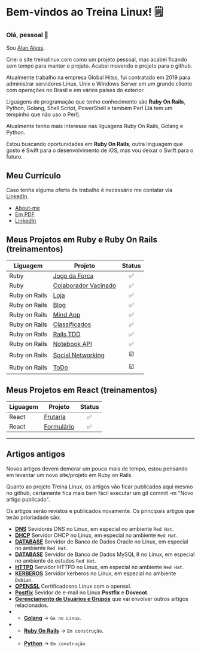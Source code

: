 # Bem-vindos ao Treina Linux! 🗒️

### Olá, pessoal 👋

Sou [Alan Alves](https://github.com/treinalinux/About-Me/blob/main/README.md).

<p>
Criei o site 
	<a href"https://treinalinux.github.io/treinalinux/">treinalinux.com</a> como um projeto pessoal, mas acabei ficando sem tempo para manter o projeto. Acabei movendo o projeto para o github.
</p>


Atualmente trabalho na empresa Global Hitss, fui contratado em 2019 para administrar servidores Linux, Unix e Windows Server em um grande cliente com operações no Brasil e em vários países do exterior. 

<p>
	Liguagens de programação que tenho conhecimento são <b>Ruby On Rails</b>, Python, Golang, Shell Script, PowerShell e também Perl (Já tem um tempinho que não uso o Perl). 
</p>

<p>
Atualmente tenho mais interesse nas liguagens Ruby On Rails, Golang e Python.
</p>

<p>

Estou buscando oportunidades em <b>Ruby On Rails</b>, outra linguagem que gosto é Swift para o desenvolvimento de iOS, mas vou deixar o Swift para o futuro.

</p>

## Meu Currículo

Caso tenha alguma oferta de trabalho é necessário me contatar via [LinkedIn](https://www.linkedin.com/in/alandasilvaalves/).

- [About-me](https://github.com/treinalinux/About-Me)
- [Em PDF](https://github.com/treinalinux/About-Me/blob/main/Curriculo_Atualizado_Alan_da_Silva_Alves.pdf)
- [LinkedIn](https://www.linkedin.com/in/alandasilvaalves/)

## Meus Projetos em Ruby e Ruby On Rails (treinamentos)

Liguagem  | Projeto | Status |
--------- | ------- | :----: |
Ruby      | [Jogo da Forca](https://github.com/treinalinux/Ruby-Jogo-da-Forca) | :white_check_mark: |
Ruby      | [Colaborador Vacinado](https://github.com/treinalinux/Colaborador-Vacinado) | :white_check_mark: |
Ruby on Rails | [Loja](https://github.com/treinalinux/Ruby-On-Rails-Loja) | :white_check_mark: |
Ruby on Rails | [Blog](https://github.com/treinalinux/blog) | :white_check_mark: |
Ruby on Rails | [Mind App](https://github.com/treinalinux/mind-app) | :white_check_mark: |
Ruby on Rails | [Classificados](https://github.com/treinalinux/classificados) | :white_check_mark: |
Ruby on Rails | [Rails TDD](https://github.com/treinalinux/rails-tdd) | :white_check_mark: |
Ruby on Rails | [Notebook API](https://github.com/treinalinux/notebook-api) | :white_check_mark: |
Ruby on Rails | [Social Networking](https://github.com/treinalinux/social_networking) | :ballot_box_with_check: |
Ruby on Rails | [ToDo](https://github.com/treinalinux/todo) | :ballot_box_with_check: |


## Meus Projetos em React (treinamentos)

Liguagem  | Projeto | Status |
--------- | ------- | :----: |
React | [Frutaria](https://github.com/treinalinux/react-frutaria) | :white_check_mark: |
React | [Formulário](https://github.com/treinalinux/react-formulario) | :white_check_mark: |


---


## Artigos antigos

Novos artigos devem demorar um pouco mais de tempo, estou pensando em levantar um novo site/projeto em Ruby on Rails.

Quanto ao projeto Treina Linux, os artigos vão ficar publicados aqui mesmo no github, certamente fica mais bem fácil executar um git commit -m "Novo artigo publicado".

Os artigos serão revistos e publicados novamente. Os principais artigos que terão prioriadade são:

- **[DNS](https://treinalinux.github.io/treinalinux/dns)** Sevidores DNS no Linux, em especial no ambiente `Red Hat`.
- **[DHCP](https://treinalinux.github.io/treinalinux/dhcp)** Servidor DHCP no Linux, em especial no ambiente `Red Hat`.
- **[DATABASE](https://treinalinux.github.io/treinalinux/oracleex)** Servidor de Banco de Dados Oracle no Linux, em especial no ambiente `Red Hat`.
- **[DATABASE](https://treinalinux.github.io/treinalinux/database/mysql)** Servidor de Banco de Dados MySQL 8 no Linux, em especial no ambiente de estudos `Red Hat`.
- **[HTTPD](https://treinalinux.github.io/treinalinux/httpd)** Servidor HTTPD no Linux, em especial no ambiente `Red Hat`.
- **[KERBEROS](https://treinalinux.github.io/treinalinux/kerberos)** Servidor kerberos no Linux, em especial no ambiente `Debian`.
- **[OPENSSL](https://treinalinux.github.io/treinalinux/openssl)** Certificadosno Linux com o openssl.
- **[Postfix](https://treinalinux.github.io/treinalinux/postfix)** Sevidor de e-mail no Linux **Postfix** e **Dovecot**. 
- **[Gerenciamento de Usuários e Grupos](https://treinalinux.github.io/treinalinux/Gerenciamento-de-Usuários-Grupos)** que vai envolver outros artigos relacionados.
- - **[Golang](https://treinalinux.github.io/treinalinux/go/go-no-linux)** -> `Go no Linux`.
- - **[Ruby On Rails](https://treinalinux.github.io/treinalinux/ruby/ruby-on-rails)** -> `Em construção`.
- - **[Python](https://treinalinux.github.io/treinalinux)** -> `Em construção`.
